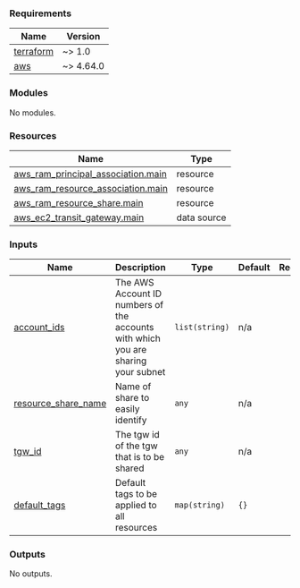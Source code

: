### Requirements

| Name | Version |
|------|---------|
| <a name="requirement_terraform"></a> [terraform](#requirement\_terraform) | ~> 1.0 |
| <a name="requirement_aws"></a> [aws](#requirement\_aws) | ~> 4.64.0 |

### Modules

No modules.

### Resources

| Name | Type |
|------|------|
| [aws_ram_principal_association.main](https://registry.terraform.io/providers/hashicorp/aws/latest/docs/resources/ram_principal_association) | resource |
| [aws_ram_resource_association.main](https://registry.terraform.io/providers/hashicorp/aws/latest/docs/resources/ram_resource_association) | resource |
| [aws_ram_resource_share.main](https://registry.terraform.io/providers/hashicorp/aws/latest/docs/resources/ram_resource_share) | resource |
| [aws_ec2_transit_gateway.main](https://registry.terraform.io/providers/hashicorp/aws/latest/docs/data-sources/ec2_transit_gateway) | data source |

### Inputs

| Name | Description | Type | Default | Required |
|------|-------------|------|---------|:--------:|
| <a name="input_account_ids"></a> [account\_ids](#input\_account\_ids) | The AWS Account ID numbers of the accounts with which you are sharing your subnet | `list(string)` | n/a | yes |
| <a name="input_resource_share_name"></a> [resource\_share\_name](#input\_resource\_share\_name) | Name of share to easily identify | `any` | n/a | yes |
| <a name="input_tgw_id"></a> [tgw\_id](#input\_tgw\_id) | The tgw id of the tgw that is to be shared | `any` | n/a | yes |
| <a name="input_default_tags"></a> [default\_tags](#input\_default\_tags) | Default tags to be applied to all resources | `map(string)` | `{}` | no |

### Outputs

No outputs.
